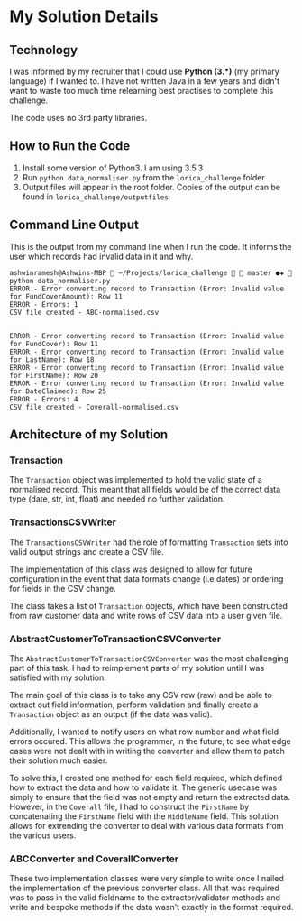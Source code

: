 # My Solution Details

## Technology

I was informed by my recruiter that I could use **Python (3.\*)** (my primary language) if I wanted to. I have not written Java in a few years and didn't want to waste too much time relearning best practises to complete this challenge.

The code uses no 3rd party libraries. 

## How to Run the Code

1. Install some version of Python3. I am using 3.5.3
2. Run `python data_normaliser.py` from the `lorica_challenge` folder
3. Output files will appear in the root folder. Copies of the output can be found in `lorica_challenge/outputfiles`

## Command Line Output 

This is the output from my command line when I run the code. It informs the user which records had invalid data in it and why.

```
ashwinramesh@Ashwins-MBP  ~/Projects/lorica_challenge   master ●✚  python data_normaliser.py
ERROR - Error converting record to Transaction (Error: Invalid value for FundCoverAmount): Row 11
ERROR - Errors: 1
CSV file created - ABC-normalised.csv
 
 
ERROR - Error converting record to Transaction (Error: Invalid value for FundCover): Row 11
ERROR - Error converting record to Transaction (Error: Invalid value for LastName): Row 18
ERROR - Error converting record to Transaction (Error: Invalid value for FirstName): Row 20
ERROR - Error converting record to Transaction (Error: Invalid value for DateClaimed): Row 25
ERROR - Errors: 4
CSV file created - Coverall-normalised.csv
```

## Architecture of my Solution

### Transaction

The `Transaction` object was implemented to hold the valid state of a normalised record. This meant that all fields would be of the correct data type (date, str, int, float) and needed no further validation.

### TransactionsCSVWriter

The `TransactionsCSVWriter` had the role of formatting `Transaction` sets into valid output strings and create a CSV file.

The implementation of this class was designed to allow for future configuration in the event that data formats change (i.e dates) or ordering for fields in the CSV change.

The class takes a list of `Transaction` objects, which have been constructed from raw customer data and write rows of CSV data into a user given file.

### AbstractCustomerToTransactionCSVConverter

The `AbstractCustomerToTransactionCSVConverter` was the most challenging part of this task. I had to reimplement parts of my solution until I was satisfied with my solution.

The main goal of this class is to take any CSV row (raw) and be able to extract out field information, perform validation and finally create a `Transaction` object as an output (if the data was valid).

Additionally, I wanted to notify users on what row number and what field errors occured. This allows the programmer, in the future, to see what edge cases were not dealt with in writing the converter and allow them to patch their solution much easier.

To solve this, I created one method for each field required, which defined how to extract the data and how to validate it. The generic usecase was simply to ensure that the field was not empty and return the extracted data. However, in the `Coverall` file, I had to construct the `FirstName` by concatenating the `FirstName` field with the `MiddleName` field. This solution allows for extrending the converter to deal with various data formats from the various users. 

### ABCConverter and CoverallConverter

These two implementation classes were very simple to write once I nailed the implementation of the previous converter class. All that was required was to pass in the valid fieldname to the extractor/validator methods and write and bespoke methods if the data wasn't exactly in the format required.
